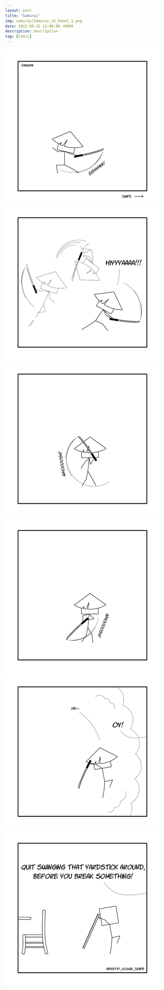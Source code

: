 ```yaml
---
layout: post
title: "Samurai"
img: samurai/Samurai_v5_Panel_1.png
date: 2022-08-25 12:00:00 +0000
description: Description
tag: [Comic]
---
```


![](/assets/img/samurai/Samurai_v5_Panel_1.png)
![](/assets/img/samurai/Samurai_v5_Panel_2.png)
![](/assets/img/samurai/Samurai_v5_Panel_3.png)
![](/assets/img/samurai/Samurai_v5_Panel_4.png)
![](/assets/img/samurai/Samurai_v5_Panel_5.png)
![](/assets/img/samurai/Samurai_v5_Panel_6.png)
